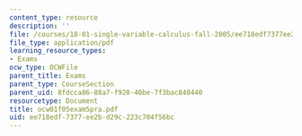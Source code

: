 ```yaml
---
content_type: resource
description: ''
file: /courses/18-01-single-variable-calculus-fall-2005/ee718edf7377ee2bd29c223c704f56bc_ocw01f05exam5pra.pdf
file_type: application/pdf
learning_resource_types:
- Exams
ocw_type: OCWFile
parent_title: Exams
parent_type: CourseSection
parent_uid: 8fdcca86-88a7-f920-40be-7f3bac840440
resourcetype: Document
title: ocw01f05exam5pra.pdf
uid: ee718edf-7377-ee2b-d29c-223c704f56bc
---
```

